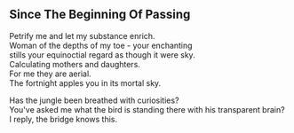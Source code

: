Since The Beginning Of Passing
------------------------------
Petrify me and let my substance enrich.  
Woman of the depths of my toe - your enchanting  
stills your equinoctial regard as though it were sky.  
Calculating mothers and daughters.  
For me they are aerial.  
The fortnight apples you in its mortal sky.  
  
Has the jungle been breathed with curiosities?  
You've asked me what the bird is standing there with his transparent brain?  
I reply, the bridge knows this.  
